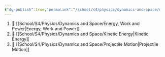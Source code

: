 ```yaml
---
{"dg-publish":true,"permalink":"/school/s4/physics/dynamics-and-space/dynamics-and-space/","dgHomeLink":true,"dgPassFrontmatter":false}
---
```



1. 💪 [[School/S4/Physics/Dynamics and Space/Energy, Work and Power|Energy, Work and Power]]
2. 💨 [[School/S4/Physics/Dynamics and Space/Kinetic Energy|Kinetic Energy]]
3. 🏹 [[School/S4/Physics/Dynamics and Space/Projectile Motion|Projectile Motion]]
